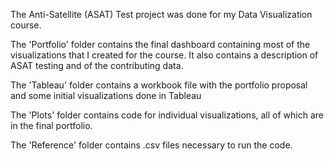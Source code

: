 The Anti-Satellite (ASAT) Test project was done for my Data Visualization course. 

The 'Portfolio' folder contains the final dashboard containing most of the visualizations that I created for the course. It also contains a description of ASAT testing and of the contributing data.

The 'Tableau' folder contains a workbook file with the portfolio proposal and some initial visualizations done in Tableau

The 'Plots' folder contains code for individual visualizations, all of which are in the final portfolio.

The 'Reference' folder contains .csv files necessary to run the code.
